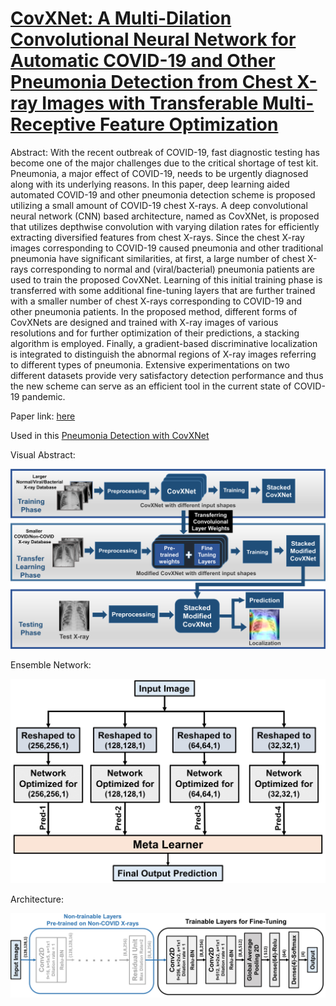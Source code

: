 # [CovXNet: A Multi-Dilation Convolutional Neural Network for Automatic COVID-19 and Other Pneumonia Detection from Chest X-ray Images with Transferable Multi-Receptive Feature Optimization](https://www.sciencedirect.com/science/article/pii/S0010482520302250)

Abstract:
With the recent outbreak of COVID-19, fast diagnostic testing has become one of the major challenges due to the critical shortage of test kit. Pneumonia, a major effect of COVID-19, needs to be urgently diagnosed along with its underlying reasons. In this paper, deep learning aided automated COVID-19 and other pneumonia detection scheme is proposed utilizing a small amount of COVID-19 chest X-rays. A deep convolutional neural network (CNN) based architecture, named as CovXNet, is proposed that utilizes depthwise convolution with varying dilation rates for efficiently extracting diversified features from chest X-rays. Since the chest X-ray images corresponding to COVID-19 caused pneumonia and other traditional pneumonia have significant similarities, at first, a large number of chest X-rays corresponding to normal and (viral/bacterial) pneumonia patients are used to train the proposed CovXNet. Learning of this initial training phase is transferred with some additional fine-tuning layers that are further trained with a smaller number of chest X-rays corresponding to COVID-19 and other pneumonia patients. In the proposed method, different forms of CovXNets are designed and trained with X-ray images of various resolutions and for further optimization of their predictions, a stacking algorithm is employed. Finally, a gradient-based discriminative localization is integrated to distinguish the abnormal regions of X-ray images referring to different types of pneumonia. Extensive experimentations on two different datasets provide very satisfactory detection performance and thus the new scheme can serve as an efficient tool in the current state of COVID-19 pandemic.

Paper link: [here](https://www.sciencedirect.com/science/article/pii/S0010482520302250)

Used in this [Pneumonia Detection with CovXNet](https://www.kaggle.com/awsaf49/pneumonia-detection-with-covxnet)

Visual Abstract:

<img src="https://github.com/Perceptron21/CovXNet/blob/master/sketch%20method.png" width="600">

Ensemble Network:

<img src="https://github.com/Perceptron21/CovXNet/blob/master/f4.jpg" width="600">

Architecture:

<img src="https://github.com/Perceptron21/CovXNet/blob/master/f5.jpg" width="600">
